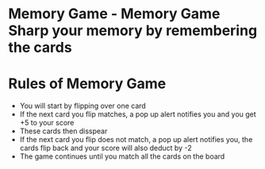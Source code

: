 # Memory Game - Memory Game Sharp your memory by remembering the cards

# Rules of Memory Game
 - You will start by flipping over one card
 - If the next card you flip matches, a pop up alert notifies you and you get +5 to your score
 - These cards then disspear
 - If the next card you flip does not match, a pop up alert notifies you, the cards flip back and your score will also deduct by -2
 - The game continues until you match all the cards on the board
